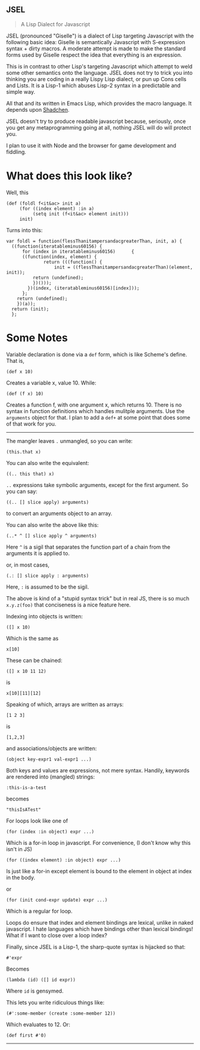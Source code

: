 JSEL
----
> A Lisp Dialect for Javascript 

JSEL (pronounced "Giselle") is a dialect of Lisp targeting Javascript
with the following basic idea: Giselle is semantically Javascript with
S-expression syntax + dirty macros.  A moderate attempt is made to
make the standard forms used by Giselle respect the idea that
everything is an expression. 

This is in contrast to other Lisp's targeting Javascript which attempt
to weld some other semantics onto the language.  JSEL does not try to
trick you into thinking you are coding in a really Lispy Lisp dialect,
or pun up Cons cells and Lists.  It is a Lisp-1 which abuses Lisp-2
syntax in a predictable and simple way.

All that and its written in Emacs Lisp, which provides the macro
language.  It depends upon [Shadchen][].

JSEL doesn't try to produce readable javascript because, seriously,
once you get any metaprogramming going at all, nothing JSEL will do
will protect you.

I plan to use it with Node and the browser for game development and
fiddling.  

# What does this look like?

Well, this

    (def (foldl f<it&ac> init a)
         (for ((index element) :in a)
              (setq init (f<it&ac> element init)))
         init)

Turns into this:

    var foldl = function(flessThanitampersandacgreaterThan, init, a) {
      ((function(iteratableminus60156) {
          for (index in iteratableminus60156)      {
          ((function(index, element) {
                  return (((function() {
                      init = ((flessThanitampersandacgreaterThan)(element, init));
              return (undefined);
              })()));
            })(index, (iteratableminus60156)[index]));
          };
        return (undefined);
        })(a));
      return (init);
      };

# Some Notes

Variable declaration is done via a `def` form, which is like Scheme's
define.  That is, 

    (def x 10)

Creates a variable x, value 10.  While:

    (def (f x) 10)

Creates a function f, with one argument x, which returns 10.  There is
no syntax in function definitions which handles mulitple arguments.
Use the `arguments` object for that.  I plan to add a `def+` at some
point that does some of that work for you.  

* * *

The mangler leaves `.` unmangled, so you can write:

    (this.that x)

You can also write the equivalent:

    ((.. this that) x)

`..` expressions take symbolic arguments, except for the first
argument.  So you can say:

    ((.. [] slice apply) arguments)

to convert an arguments object to an array.

You can also write the above like this:

    (..* ^ [] slice apply ^ arguments)

Here `^` is a sigil that separates the function part of a chain from
the arguments it is applied to.

or, in most cases,

    (.: [] slice apply : arguments)

Here, `:` is assumed to be the sigil.

The above is kind of a "stupid syntax trick" but in real JS, there is
so much `x.y.z(foo)` that conciseness is a nice feature here.   

Indexing into objects is written:

    ([] x 10)

Which is the same as

    x[10]

These can be chained:

    ([] x 10 11 12)

is 

    x[10][11][12]

Speaking of which, arrays are written as arrays:

    [1 2 3]

is 

    [1,2,3]

and associations/objects are written:

    (object key-expr1 val-expr1 ...)

Both keys and values are expressions, not mere syntax.  Handily,
keywords are rendered into (mangled) strings:

    :this-is-a-test

becomes

    "thisIsATest"

For loops look like one of

    (for (index :in object) expr ...)

Which is a for-in loop in javascript.  For convenience, (I don't know
why this isn't in JS)

    (for ((index element) :in object) expr ...)

Is just like a for-in except element is bound to the element in object
at index in the body.  

or 

    (for (init cond-expr update) expr ...)

Which is a regular for loop.  

Loops do ensure that index and element bindings are lexical, unlike in
naked javascript.  I hate languages which have bindings other than
lexical bindings!  What if I want to close over a loop index?

Finally, since JSEL is a Lisp-1, the sharp-quote syntax is hijacked so
that:

    #'expr

Becomes

    (lambda (id) ([] id expr))

Where `id` is gensymed.  

This lets you write ridiculous things like:

    (#':some-member (create :some-member 12))

Which evaluates to 12.  Or:

    (def first #'0)


* * *

[Shadchen]:https://github.com/VincentToups/shadchen-el